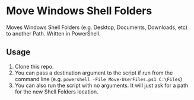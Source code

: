 # Move Windows Shell Folders

Moves Windows Shell Folders (e.g. Desktop, Documents, Downloads, etc) to another Path. Written in PowerShell.

## Usage
1. Clone this repo.
2. You can pass a destination argument to the script if run from the command line (e.g. `powershell -File Move-UserFiles.ps1 C:\Files`)
3. You can also run the script with no arguments. It will just ask for a path for the new Shell Folders location.
